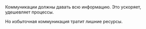 Коммуникации должны давать всю информацию.
Это ускоряет, удешевляет процессы.

Но избыточная коммуникация тратит лишние ресурсы.